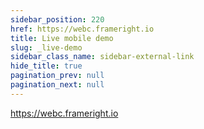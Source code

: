```yaml
---
sidebar_position: 220
href: https://webc.frameright.io
title: Live mobile demo
slug: _live-demo
sidebar_class_name: sidebar-external-link
hide_title: true
pagination_prev: null
pagination_next: null
---
```


<!--
NOTES:
* This is a dummy document that will be replaced by an external link in the
  sidebar. See `/docusaurus.config.js`.
* We prevent the previous real document from providing a `Next` link to this
  dummy page by setting `pagination_next: null` in its front matter.
-->

https://webc.frameright.io
